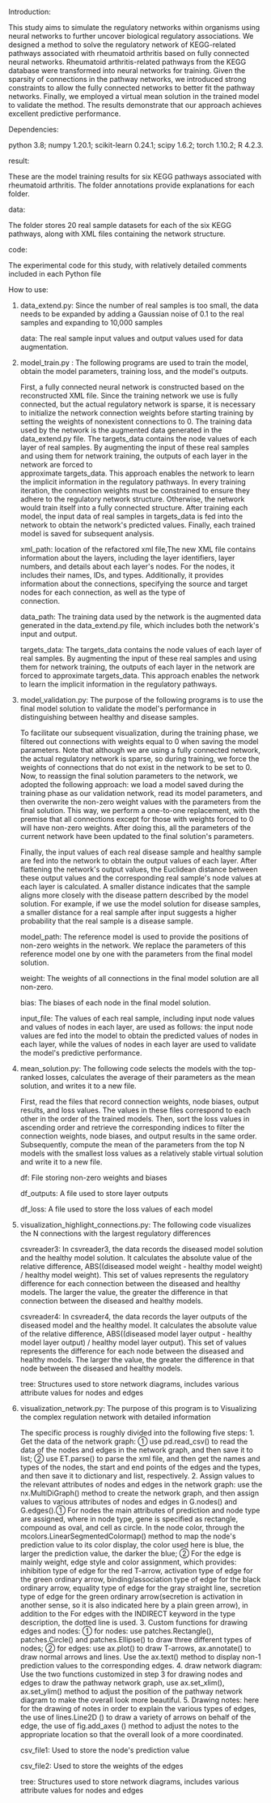 Introduction:

This study aims to simulate the regulatory networks within organisms using neural networks to further uncover biological regulatory associations. 
We designed a method to solve the regulatory network of KEGG-related pathways associated with rheumatoid arthritis based on fully connected neural networks. 
Rheumatoid arthritis-related pathways from the KEGG database were transformed into neural networks for training. 
Given the sparsity of connections in the pathway networks, we introduced strong constraints to allow the fully connected networks to better fit the pathway networks. 
Finally, we employed a virtual mean solution in the trained model to validate the method. The results demonstrate that our approach achieves excellent predictive performance.



Dependencies:

python 3.8;
numpy 1.20.1;
scikit-learn 0.24.1;
scipy 1.6.2;
torch 1.10.2;
R 4.2.3.



result:

These are the model training results for six KEGG pathways associated with rheumatoid arthritis. The folder annotations provide explanations for each folder.



data:

The folder stores 20 real sample datasets for each of the six KEGG pathways, along with XML files containing the network structure.



code:

The experimental code for this study, with relatively detailed comments included in each Python file



How to use:

1. data_extend.py:
   Since the number of real samples is too small, the data needs to be expanded by adding a Gaussian noise of 0.1 to the real samples and expanding to 10,000 samples
   
   data: The real sample input values and output values used for data augmentation.


2. model_train.py :
   The following programs are used to train the model, obtain the model parameters, training loss, and the model's outputs.
   
   First, a fully connected neural network is constructed based on the reconstructed XML file. Since the training network we use is fully connected,
   but the actual regulatory network is sparse, it is necessary to initialize the network connection weights before starting training by setting the weights of nonexistent connections to 0. 
   The training data used by the network is the augmented data generated in the data_extend.py file.
   The targets_data contains the node values of each layer of real samples. By augmenting the input of these real samples and using them for network training, the outputs of each layer in the network are forced to   
   approximate targets_data.
   This approach enables the network to learn the implicit information in the regulatory pathways.
   In every training iteration, the connection weights must be constrained to ensure they adhere to the regulatory network structure. Otherwise, the network would train itself into a fully connected structure.
   After training each model, the input data of real samples in targets_data is fed into the network to obtain the network's predicted values. Finally, each trained model is saved for subsequent analysis.
   
   xml_path: location of the refactored xml file,The new XML file contains information about the layers, including the layer identifiers, layer numbers, and details about each layer's nodes. 
             For the nodes, it includes their names, IDs, and types. Additionally, it provides information about the connections, specifying the source and target nodes for each connection, as well as the type of         
             connection.
   
   data_path: The training data used by the network is the augmented data generated in the data_extend.py file, which includes both the network's input and output.
   
   targets_data: The targets_data contains the node values of each layer of real samples. By augmenting the input of these real samples and using them for network training, the outputs of each layer in the network are 
             forced to approximate targets_data. This approach enables the network to learn the implicit information in the regulatory pathways.


3. model_validation.py:
   The purpose of the following programs is to use the final model solution to validate the model's performance in distinguishing between healthy and disease samples.

   To facilitate our subsequent visualization, during the training phase, we filtered out connections with weights equal to 0 when saving the model parameters. 
   Note that although we are using a fully connected network, the actual regulatory network is sparse, so during training, 
   we force the weights of connections that do not exist in the network to be set to 0. Now, to reassign the final solution parameters to the network, 
   we adopted the following approach: we load a model saved during the training phase as our validation network, read its model parameters, 
   and then overwrite the non-zero weight values with the parameters from the final solution. This way, we perform a one-to-one replacement, 
   with the premise that all connections except for those with weights forced to 0 will have non-zero weights.
   After doing this, all the parameters of the current network have been updated to the final solution's parameters.
   
   Finally, the input values of each real disease sample and healthy sample are fed into the network to obtain the output values of each layer. 
   After flattening the network's output values, the Euclidean distance between these output values and the corresponding real sample's node values at each layer is calculated.
   A smaller distance indicates that the sample aligns more closely with the disease pattern described by the model solution. 
   For example, if we use the model solution for disease samples, a smaller distance for a real sample after input suggests a higher probability that the real sample is a disease sample.
   
   model_path: The reference model is used to provide the positions of non-zero weights in the network. We replace the parameters of this reference model one by one with the parameters from the final model solution.
   
   weight: The weights of all connections in the final model solution are all non-zero.
   
   bias: The biases of each node in the final model solution.
   
   input_file: The values of each real sample, including input node values and values of nodes in each layer, are used as follows: the input node values are fed into the model to obtain the predicted values of nodes in                 each layer, while the values of nodes in each layer are used to validate the model's predictive performance.


4. mean_solution.py:
   The following code selects the models with the top-ranked losses, calculates the average of their parameters as the mean solution, and writes it to a new file.
   
   First, read the files that record connection weights, node biases, output results, and loss values. The values in these files correspond to each other in the order of the trained models. 
   Then, sort the loss values in ascending order and retrieve the corresponding indices to filter the connection weights, node biases, and output results in the same order. 
   Subsequently, compute the mean of the parameters from the top N models with the smallest loss values as a relatively stable virtual solution and write it to a new file.
   
   df: File storing non-zero weights and biases
   
   df_outputs: A file used to store layer outputs
   
   df_loss: A file used to store the loss values of each model


5. visualization_highlight_connections.py:
   The following code visualizes the N connections with the largest regulatory differences
   
   csvreader3: In csvreader3, the data records the diseased model solution and the healthy model solution.
           It calculates the absolute value of the relative difference, ABS((diseased model weight - healthy model weight) / healthy model weight).
           This set of values represents the regulatory difference for each connection between the diseased and healthy models.
           The larger the value, the greater the difference in that connection between the diseased and healthy models.
   
   csvreader4: In csvreader4, the data records the layer outputs of the diseased model and the healthy model.
           It calculates the absolute value of the relative difference, ABS((diseased model layer output - healthy model layer output) / healthy model layer output).
           This set of values represents the difference for each node between the diseased and healthy models.
           The larger the value, the greater the difference in that node between the diseased and healthy models.
   
   tree: Structures used to store network diagrams, includes various attribute values for nodes and edges


6. visualization_network.py:
   The purpose of this program is to Visualizing the complex regulation network with detailed information
   
   The specific process is roughly divided into the following five steps:
       1. Get the data of the network graph: ① use pd.read_csv() to read the data of the nodes and edges in the network graph,
   and then save it to list; ② use ET.parse() to parse the xml file, and then get the names and types of the nodes, the start and 
   end points of the edges and the types, and then save it to dictionary and list, respectively.
       2. Assign values to the relevant attributes of nodes and edges in the network graph: use the nx.MultiDiGraph() method to 
   create the network graph, and then assign values to various attributes of nodes and edges in G.nodes() and G.edges().① For nodes 
   the main attributes of prediction and node type are assigned, where in node type, gene is specified as rectangle, compound as 
   oval, and cell as circle. In the node color, through the mcolors.LinearSegmentedColormap() method to map the node's prediction 
   value to its color display, the color used here is blue, the larger the prediction value, the darker the blue; ② For the edge is 
   mainly weight, edge style and color assignment, which provides: inhibition type of edge for the red T-arrow, activation type of 
   edge for the green ordinary arrow, binding/association type of edge for the black ordinary arrow, equality type of edge for the 
   gray straight line, secretion type of edge for the green ordinary arrow(secretion is activation in another sense, so it is also 
   indicated here by a plain green arrow), in addition to the For edges with the INDIRECT keyword in the type description, 
   the dotted line is used.
       3. Custom functions for drawing edges and nodes: ① for nodes: use patches.Rectangle(), patches.Circle() and patches.Ellipse() to 
   draw three different types of nodes; ② for edges: use ax.plot() to draw T-arrows, ax.annotate() to draw normal arrows and lines. 
   Use the ax.text() method to display non-1 prediction values to the corresponding edges.
       4. draw network diagram: Use the two functions customized in step 3 for drawing nodes and edges to draw the pathway network 
   graph, use ax.set_xlim(), ax.set_ylim() method to adjust the position of the pathway network diagram to make the overall look more beautiful.
       5. Drawing notes: here for the drawing of notes in order to explain the various types of edges, the use of lines.Line2D () to draw 
   a variety of arrows on behalf of the edge, the use of fig.add_axes () method to adjust the notes to the appropriate location so that 
   the overall look of a more coordinated.
   
   csv_file1: Used to store the node's prediction value
   
   csv_file2: Used to store the weights of the edges
   
   tree: Structures used to store network diagrams, includes various attribute values for nodes and edges


